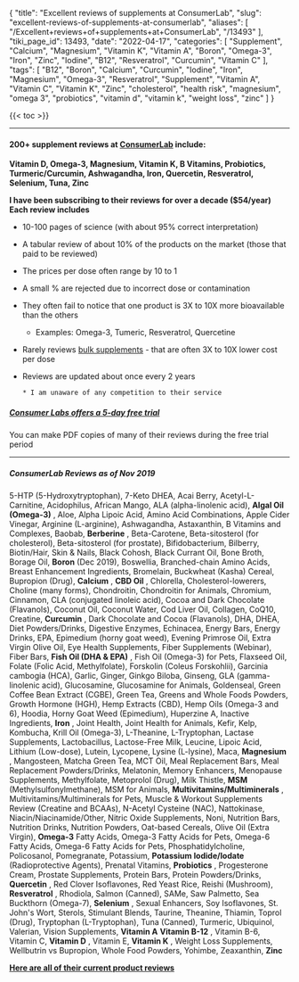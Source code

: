 {
    "title": "Excellent reviews of supplements at ConsumerLab",
    "slug": "excellent-reviews-of-supplements-at-consumerlab",
    "aliases": [
        "/Excellent+reviews+of+supplements+at+ConsumerLab",
        "/13493"
    ],
    "tiki_page_id": 13493,
    "date": "2022-04-17",
    "categories": [
        "Supplement",
        "Calcium",
        "Magnesium",
        "Vitamin K",
        "Vitamin A",
        "Boron",
        "Omega-3",
        "Iron",
        "Zinc",
        "Iodine",
        "B12",
        "Resveratrol",
        "Curcumin",
        "Vitamin C"
    ],
    "tags": [
        "B12",
        "Boron",
        "Calcium",
        "Curcumin",
        "Iodine",
        "Iron",
        "Magnesium",
        "Omega-3",
        "Resveratrol",
        "Supplement",
        "Vitamin A",
        "Vitamin C",
        "Vitamin K",
        "Zinc",
        "cholesterol",
        "health risk",
        "magnesium",
        "omega 3",
        "probiotics",
        "vitamin d",
        "vitamin k",
        "weight loss",
        "zinc"
    ]
}


{{< toc >}} 

---

#### 200+ supplement reviews at [ConsumerLab](https://www.consumerlab.com/) include:

 **Vitamin D, Omega-3, Magnesium, Vitamin K, B Vitamins, Probiotics, Turmeric/Curcumin, Ashwagandha, Iron, Quercetin, Resveratrol, Selenium, Tuna, Zinc** 

 **I have been subscribing to their reviews for over a decade ($54/year)   
Each review includes** 

* 10-100 pages of science (with about 95% correct interpretation) 

* A tabular review of about 10% of the products on the market (those that paid to be reviewed)  

* The prices per dose often range by 10 to 1 

* A small % are rejected due to incorrect dose or contamination

* They often fail to notice that one product  is 3X to 10X more bioavailable than the  others

   * Examples: Omega-3, Tumeric, Resveratrol, Quercetine

* Rarely reviews [bulk supplements](https://www.bulksupplements.com/) - that are often 3X to 10X lower cost per dose 

* Reviews are updated about once every 2 years

      * I am unaware of any competition to their service 

##### [Consumer Labs offers a 5-day free trial](https://www.consumerlab.com/freetrialwcc-signup.asp?CLTRKID=NEWSLETTER)

You can make PDF copies of many of their reviews during the free trial period

---

##### ConsumerLab Reviews as of Nov 2019

5-HTP (5-Hydroxytryptophan),  7-Keto DHEA,  Acai Berry,  Acetyl-L-Carnitine,  Acidophilus,  African Mango,  ALA (alpha-linolenic acid),   **Algal Oil (Omega-3)** ,  Aloe,  Alpha Lipoic Acid,  Amino Acid Combinations,  Apple Cider Vinegar,  Arginine (L-arginine),  Ashwagandha,  Astaxanthin,  B Vitamins and Complexes,  Baobab,   **Berberine** ,  Beta-Carotene,  Beta-sitosterol (for cholesterol),  Beta-sitosterol (for prostate),  Bifidobacterium,  Bilberry,  Biotin/Hair, Skin & Nails,  Black Cohosh,  Black Currant Oil,  Bone Broth,  Borage Oil,   **Boron**  (Dec 2019), Boswellia,  Branched-chain Amino Acids,  Breast Enhancement Ingredients,  Bromelain,  Buckwheat (Kasha) Cereal,  Bupropion (Drug),   **Calcium** ,   **CBD Oil** ,  Chlorella,  Cholesterol-lowerers,  Choline (many forms),  Chondroitin,  Chondroitin for Animals,  Chromium,  Cinnamon,  CLA (conjugated linoleic acid),  Cocoa and Dark Chocolate (Flavanols),  Coconut Oil,  Coconut Water,  Cod Liver Oil,  Collagen,  CoQ10,  Creatine,   **Curcumin** ,  Dark Chocolate and Cocoa (Flavanols),  DHA,  DHEA,  Diet Powders/Drinks,  Digestive Enzymes,  Echinacea,  Energy Bars,  Energy Drinks,  EPA,  Epimedium (horny goat weed),  Evening Primrose Oil,  Extra Virgin Olive Oil,  Eye Health Supplements,  Fiber Supplements (Webinar),  Fiber Bars,   **Fish Oil (DHA & EPA)** ,  Fish Oil (Omega-3) for Pets,  Flaxseed Oil,  Folate (Folic Acid, Methylfolate),  Forskolin (Coleus Forskohlii),  Garcinia cambogia (HCA),  Garlic,  Ginger,  Ginkgo Biloba,  Ginseng,  GLA (gamma-linolenic acid),  Glucosamine,  Glucosamine for Animals,  Goldenseal,  Green Coffee Bean Extract (CGBE),  Green Tea,  Greens and Whole Foods Powders,  Growth Hormone (HGH),  Hemp Extracts (CBD),  Hemp Oils (Omega-3 and 6),  Hoodia,  Horny Goat Weed (Epimedium),  Huperzine A,  Inactive Ingredients,   **Iron** ,  Joint Health,  Joint Health for Animals,  Kefir,  Kelp,  Kombucha,  Krill Oil (Omega-3),  L-Theanine,  L-Tryptophan,  Lactase Supplements,  Lactobacillus,  Lactose-Free Milk,  Leucine,  Lipoic Acid,  Lithium (Low-dose),  Lutein,  Lycopene,  Lysine (L-lysine),  Maca,   **Magnesium** ,  Mangosteen,  Matcha Green Tea,  MCT Oil,  Meal Replacement Bars,  Meal Replacement Powders/Drinks,  Melatonin,  Memory Enhancers,  Menopause Supplements,  Methylfolate,  Metoprolol (Drug),  Milk Thistle,   **MSM**  (Methylsulfonylmethane),  MSM for Animals,   **Multivitamins/Multiminerals** ,  Multivitamins/Multiminerals for Pets,  Muscle & Workout Supplements Review (Creatine and BCAAs),  N-Acetyl Cysteine (NAC),  Nattokinase,  Niacin/Niacinamide/Other,  Nitric Oxide Supplements,  Noni,  Nutrition Bars,  Nutrition Drinks,  Nutrition Powders,  Oat-based Cereals,  Olive Oil (Extra Virgin),   **Omega-3**  Fatty Acids,  Omega-3 Fatty Acids for Pets,  Omega-6 Fatty Acids,  Omega-6 Fatty Acids for Pets,  Phosphatidylcholine,  Policosanol,  Pomegranate,  Potassium,   **Potassium Iodide/Iodate**  (Radioprotective Agents),  Prenatal Vitamins,   **Probiotics** ,  Progesterone Cream,  Prostate Supplements,  Protein Bars,  Protein Powders/Drinks,   **Quercetin** , Red Clover Isoflavones,  Red Yeast Rice,  Reishi (Mushroom),   **Resveratrol** ,  Rhodiola,  Salmon (Canned),  SAMe,  Saw Palmetto,  Sea Buckthorn (Omega-7),   **Selenium** ,  Sexual Enhancers,  Soy Isoflavones,  St. John's Wort,  Sterols,  Stimulant Blends,  Taurine,  Theanine,  Thiamin,  Toprol (Drug),  Tryptophan (L-Tryptophan),  Tuna (Canned),  Turmeric,  Ubiquinol,  Valerian,  Vision Supplements,   **Vitamin A**    **Vitamin B-12** ,  Vitamin B-6,  Vitamin C,   **Vitamin D** ,  Vitamin E,   **Vitamin K** ,  Weight Loss Supplements,  Wellbutrin vs Bupropion,  Whole Food Powders,  Yohimbe,  Zeaxanthin,   **Zinc** 

 **[Here are all of their current product reviews](https://www.consumerlab.com/reviews)**